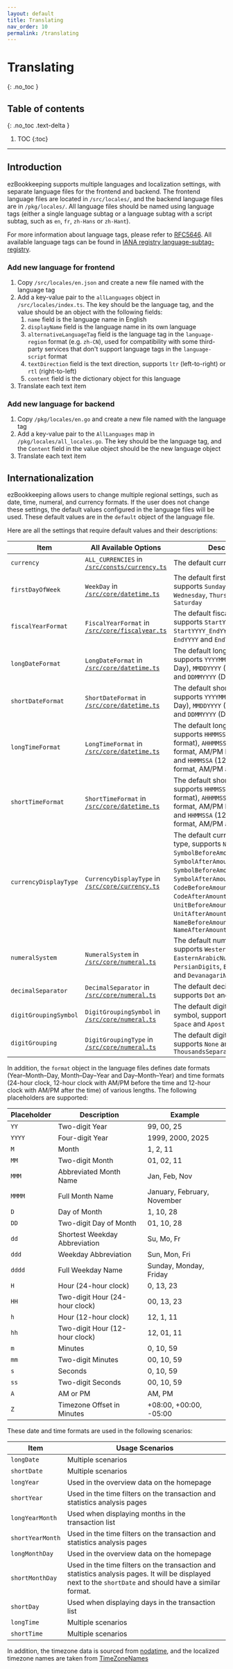 ```yaml
---
layout: default
title: Translating
nav_order: 10
permalink: /translating
---
```


# Translating
{: .no_toc }

## Table of contents
{: .no_toc .text-delta }

1. TOC
{:toc}

---

## Introduction

ezBookkeeping supports multiple languages and localization settings, with separate language files for the frontend and backend. The frontend language files are located in `/src/locales/`, and the backend language files are in `/pkg/locales/`. All language files should be named using language tags (either a single language subtag or a language subtag with a script subtag, such as `en`, `fr`, `zh-Hans` or `zh-Hant`).

For more information about language tags, please refer to [RFC5646](https://www.rfc-editor.org/rfc/rfc5646.html). All available language tags can be found in [IANA registry language-subtag-registry](https://www.iana.org/assignments/language-subtag-registry/language-subtag-registry).

### Add new language for frontend

1. Copy `/src/locales/en.json` and create a new file named with the language tag
2. Add a key-value pair to the `allLanguages` object in `/src/locales/index.ts`. The key should be the language tag, and the value should be an object with the following fields:
    1. `name` field is the language name in English
    2. `displayName` field is the language name in its own language
    3. `alternativeLanguageTag` field is the language tag in the `language-region` format (e.g. `zh-CN`), used for compatibility with some third-party services that don't support language tags in the `language-script` format
    4. `textDirection` field is the text direction, supports `ltr` (left-to-right) or `rtl` (right-to-left)
    5. `content` field is the dictionary object for this language
3. Translate each text item

### Add new language for backend

1. Copy `/pkg/locales/en.go` and create a new file named with the language tag
2. Add a key-value pair to the `AllLanguages` map in `/pkg/locales/all_locales.go`. The key should be the language tag, and the `Content` field in the value object should be the new language object
3. Translate each text item

## Internationalization

ezBookkeeping allows users to change multiple regional settings, such as date, time, numeral, and currency formats. If the user does not change these settings, the default values configured in the language files will be used. These default values are in the `default` object of the language file.

Here are all the settings that require default values and their descriptions:

| Item | All Available Options | Description |
| --- | --- | --- |
| `currency` | `ALL_CURRENCIES` in [`/src/consts/currency.ts`](https://github.com/mayswind/ezbookkeeping/blob/main/src/consts/currency.ts) | The default currency |
| `firstDayOfWeek` | `WeekDay` in [`/src/core/datetime.ts`](https://github.com/mayswind/ezbookkeeping/blob/main/src/core/datetime.ts) | The default first day of the week, supports `Sunday`, `Monday`, `Tuesday`, `Wednesday`, `Thursday`, `Friday` and `Saturday` |
| `fiscalYearFormat` | `FiscalYearFormat` in [`/src/core/fiscalyear.ts`](https://github.com/mayswind/ezbookkeeping/blob/main/src/core/fiscalyear.ts) | The default fiscal year format, supports `StartYYYY_EndYYYY`, `StartYYYY_EndYY`, `StartYY_EndYY`, `EndYYYY` and `EndYY` |
| `longDateFormat` | `LongDateFormat` in [`/src/core/datetime.ts`](https://github.com/mayswind/ezbookkeeping/blob/main/src/core/datetime.ts) | The default long date format, supports `YYYYMMDD` (Year Month Day), `MMDDYYYY` (Month Day Year) and `DDMMYYYY` (Day Month Year) |
| `shortDateFormat` | `ShortDateFormat` in [`/src/core/datetime.ts`](https://github.com/mayswind/ezbookkeeping/blob/main/src/core/datetime.ts) | The default short date format, supports `YYYYMMDD` (Year Month Day), `MMDDYYYY` (Month Day Year) and `DDMMYYYY` (Day Month Year) |
| `longTimeFormat` | `LongTimeFormat` in [`/src/core/datetime.ts`](https://github.com/mayswind/ezbookkeeping/blob/main/src/core/datetime.ts) | The default long time format, supports `HHMMSS` (24-hour time format), `AHHMMSS` (12-hour time format, AM/PM before the time) and `HHMMSSA` (12-hour time format, AM/PM after the time) |
| `shortTimeFormat` | `ShortTimeFormat` in [`/src/core/datetime.ts`](https://github.com/mayswind/ezbookkeeping/blob/main/src/core/datetime.ts) | The default short time format, supports `HHMMSS` (24-hour time format), `AHHMMSS` (12-hour time format, AM/PM before the time) and `HHMMSSA` (12-hour time format, AM/PM after the time) |
| `currencyDisplayType` | `CurrencyDisplayType` in [`/src/core/currency.ts`](https://github.com/mayswind/ezbookkeeping/blob/main/src/core/currency.ts) | The default currency display type, supports `None`, `SymbolBeforeAmount`, `SymbolAfterAmount`, `SymbolBeforeAmountWithoutSpace`, `SymbolAfterAmountWithoutSpace`, `CodeBeforeAmount`, `CodeAfterAmount`, `UnitBeforeAmount`, `UnitAfterAmount`, `NameBeforeAmount` and `NameAfterAmount` |
| `numeralSystem` | `NumeralSystem` in [`/src/core/numeral.ts`](https://github.com/mayswind/ezbookkeeping/blob/main/src/core/numeral.ts) | The default numeral system, supports `WesternArabicNumerals`, `EasternArabicNumerals`, `PersianDigits`, `BurmeseNumerals` and `DevanagariNumerals` |
| `decimalSeparator` | `DecimalSeparator` in [`/src/core/numeral.ts`](https://github.com/mayswind/ezbookkeeping/blob/main/src/core/numeral.ts) | The default decimal separator, supports `Dot` and `Comma` |
| `digitGroupingSymbol` | `DigitGroupingSymbol` in [`/src/core/numeral.ts`](https://github.com/mayswind/ezbookkeeping/blob/main/src/core/numeral.ts) | The default digit grouping symbol, supports `Dot`, `Comma`, `Space` and `Apostrophe` |
| `digitGrouping` | `DigitGroupingType` in [`/src/core/numeral.ts`](https://github.com/mayswind/ezbookkeeping/blob/main/src/core/numeral.ts) | The default digit grouping type, supports `None` and `ThousandsSeparator` |

In addition, the `format` object in the language files defines date formats (Year–Month–Day, Month–Day–Year and Day–Month–Year) and time formats (24-hour clock, 12-hour clock with AM/PM before the time and 12-hour clock with AM/PM after the time) of various lengths. The following placeholders are supported:

| Placeholder | Description | Example | 
| --- | --- | --- |
| `YY` | Two-digit Year | 99, 00, 25 |
| `YYYY` | Four-digit Year | 1999, 2000, 2025 |
| `M` | Month | 1, 2, 11 |
| `MM` | Two-digit Month | 01, 02, 11 |
| `MMM` | Abbreviated Month Name | Jan, Feb, Nov |
| `MMMM` | Full Month Name | January, February, November |
| `D` | Day of Month | 1, 10, 28 |
| `DD` | Two-digit Day of Month | 01, 10, 28 |
| `dd` | Shortest Weekday Abbreviation | Su, Mo, Fr |
| `ddd` | Weekday Abbreviation | Sun, Mon, Fri |
| `dddd` | Full Weekday Name | Sunday, Monday, Friday |
| `H` | Hour (24-hour clock) | 0, 13, 23 |
| `HH` | Two-digit Hour (24-hour clock) | 00, 13, 23 |
| `h` | Hour (12-hour clock) | 12, 1, 11 |
| `hh` | Two-digit Hour (12-hour clock) | 12, 01, 11 |
| `m` | Minutes | 0, 10, 59 |
| `mm` | Two-digit Minutes | 00, 10, 59 |
| `s` | Seconds | 0, 10, 59 |
| `ss` | Two-digit Seconds | 00, 10, 59 |
| `A` | AM or PM | AM, PM |
| `Z` | Timezone Offset in Minutes | +08:00, +00:00, -05:00 |

These date and time formats are used in the following scenarios:

| Item | Usage Scenarios |
| --- | --- |
| `longDate` | Multiple scenarios |
| `shortDate` | Multiple scenarios |
| `longYear` | Used in the overview data on the homepage |
| `shortYear` | Used in the time filters on the transaction and statistics analysis pages |
| `longYearMonth` | Used when displaying months in the transaction list |
| `shortYearMonth` | Used in the time filters on the transaction and statistics analysis pages |
| `longMonthDay` | Used in the overview data on the homepage |
| `shortMonthDay` | Used in the time filters on the transaction and statistics analysis pages. It will be displayed next to the `shortDate` and should have a similar format. |
| `shortDay` | Used when displaying days in the transaction list |
| `longTime` | Multiple scenarios |
| `shortTime` | Multiple scenarios |

In addition, the timezone data is sourced from [nodatime](https://github.com/nodatime/nodatime/tree/main/data/cldr), and the localized timezone names are taken from [TimeZoneNames](https://github.com/mattjohnsonpint/TimeZoneNames/blob/main/src/TimeZoneNames.DataBuilder/data/windows-displaynames.json)
